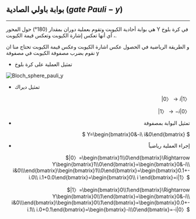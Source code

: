 ##  بوابة باولي الصادية  ($gate$ $Pauli-y$)
---

هي بوابة أحادية الكيوبت وتقوم بعملية دوران بمقدار
 (180°) حول المحور Y في كرة بلوخ ، 
أي أنها تعكس إشارة الكيوبت وتعكس قيمة الكيوبت.
  
و الطريقة الرياضية في الحصول عكس اشارة الكيوبت وعكس قيمة الكيوبت تحتاج منا ان نقوم بضرب مصفوفة الكيوبت في مصفوفة y
- تمثيل العملية على كرة بلوخ


![Bloch_sphere_pauli_y](~/images/pauliy.gif)



- تمثيل ديراك
 <div align="right">

$|0〉\rightarrow  i|1〉$

$|1〉\rightarrow -i|0〉$

- تمثيل البوابة بمصفوفة 

$ Y=\begin{bmatrix}0&-i\\ i&0\end{bmatrix} $

- إجراء العملية رياضياً 

$|0〉=\begin{bmatrix}1\\0\end{bmatrix}\Rightarrow Y\begin{bmatrix}1\\0\end{bmatrix}=\begin{bmatrix}0&-i\\ i&0\\\end{bmatrix}\begin{bmatrix}1\\0\end{bmatrix}=\begin{bmatrix}0.1+-i.0\\ i.1+0.0\end{bmatrix}=\begin{bmatrix}0\\ i \end{bmatrix}=i|1〉$

$|1〉=\begin{bmatrix}0\\1\end{bmatrix}\Rightarrow Y\begin{bmatrix}0\\1\end{bmatrix}=\begin{bmatrix}0&-i\\ i&0\\\end{bmatrix}\begin{bmatrix}0\\1\end{bmatrix}=\begin{bmatrix}0.0+-i.1\\ i.0+0.1\end{bmatrix}=\begin{bmatrix}-i\\0\end{bmatrix}=-i|0〉$
</div>

  <!-- ![pauli y](~/images/Pauli-y2.png) -->



<!-- المصادر  -->

<!-- https://www.quantum-inspire.com/kbase/pauli-y/ -->
<!-- https://en.wikipedia.org/wiki/Quantum_logic_gate -->
